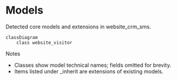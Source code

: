 # Models

Detected core models and extensions in website_crm_sms.

```mermaid
classDiagram
    class website_visitor
```

Notes
- Classes show model technical names; fields omitted for brevity.
- Items listed under _inherit are extensions of existing models.
